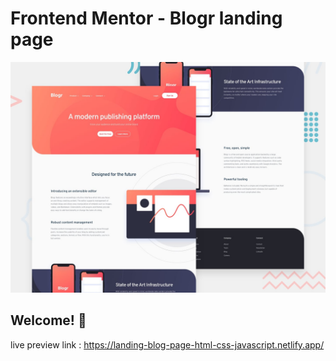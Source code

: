 # Frontend Mentor - Blogr landing page

![Design preview for the Blogr landing page coding challenge](./design/desktop-preview.jpg)

## Welcome! 👋

live preview link : https://landing-blog-page-html-css-javascript.netlify.app/